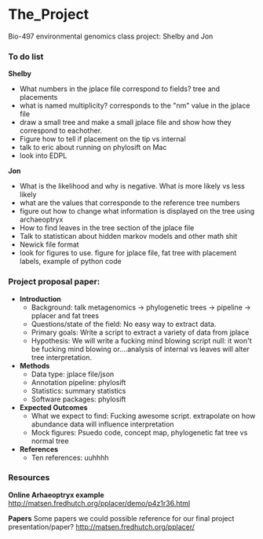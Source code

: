 # The_Project
Bio-497 environmental genomics class project: Shelby and Jon

### To do list

__Shelby__
* What numbers in the jplace file correspond to fields? tree and placements
* what is named multiplicity? corresponds to the "nm" value in the jplace file
* draw a small tree and make a small jplace file and show how they correspond to eachother.
* Figure how to tell if placement on the tip vs internal 
* talk to eric about running on phylosift on Mac
* look into EDPL

__Jon__
* What is the likelihood and why is negative. What is more likely vs less likely
* what are the values that corresponde to the reference tree numbers
* figure out how to change what information is displayed on the tree using archaeoptryx
* How to find leaves in the tree section of the jplace file
* Talk to statistican about hidden markov models and other math shit
* Newick file format
* look for figures to use. figure for jplace file, fat tree with placement labels, example of python code

### Project proposal paper:


- __Introduction__
  - Background: talk metagenomics -> phylogenetic trees -> pipeline -> pplacer and fat trees
  - Questions/state of the field: No easy way to extract data. 
  - Primary goals: Write a script to extract a variety of data from jplace
  - Hypothesis: We will write a fucking mind blowing script null: it won't be fucking mind blowing or....analysis of internal vs leaves will alter tree interpretation.
- __Methods__
  - Data type: jplace file/json
  * Annotation pipeline: phylosift
  * Statistics: summary statistics 
  * Software packages: phylosift
- __Expected Outcomes__
  * What we expect to find: Fucking awesome script. extrapolate on how abundance data will influence interpretation
  * Mock figures: Psuedo code, concept map, phylogenetic fat tree vs normal tree 
- __References__
  * Ten references: uuhhhh

### Resources

__Online Arhaeoptryx example__ 
http://matsen.fredhutch.org/pplacer/demo/p4z1r36.html

__Papers__
Some papers we could possible reference for our final project presentation/paper? 
http://matsen.fredhutch.org/pplacer/





